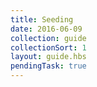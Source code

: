 ```yaml
---
title: Seeding
date: 2016-06-09
collection: guide
collectionSort: 1
layout: guide.hbs
pendingTask: true
---
```


